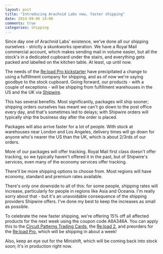 ```yaml
---
layout: post
title: "Introducing Arachnid Labs new, faster shipping"
date: 2014-09-06 14:00
comments: true
categories: shipping
---
```

Since day one of Arachnid Labs' existence, we've done all our shipping ourselves -
strictly a skunkworks operation. We have a Royal Mail commercial account, which
makes sending mail in volume easier, but all the stock's in a dedicated cupboard
under the stairs, and everything gets packed and labelled on the kitchen table.
At least, up until now.

The needs of the [Re:load Pro kickstarter](https://www.kickstarter.com/projects/nickjohnson/re-load-pro-a-dc-active-load)
have precipitated a change to using a fulfillment company for shipping, and as of
now we're saying goodbye to the stock cupboard. Going forward, our products - with
a couple of exceptions - will be shipping from fulfillment warehouses in the US
and the UK via [Shipwire](http://www.shipwire.com/).

This has several benefits. Most significantly, packages will ship sooner; shipping
orders ourselves has meant we can't go down to the post office every day, and that's
sometimes led to delays; with Shipwire orders will typically ship the business day
after the order is placed.

Packages will also arrive faster for a lot of people. With stock at warehouses
near London and Los Angeles, delivery times will go down for anyone who's nearer
the US than the UK, which is about 2/3rds of our orders.

More of our packages will offer tracking. Royal Mail first class doesn't offer
tracking, so we typically haven't offered it in the past, but of Shipwire's
services, even many of the economy services offer tracking.

There'll be more shipping options to choose from. Most regions will have economy,
standard and premium rates available.

There's only one downside to all of this: for some people, shipping rates will
increase, particularly for people in regions like Asia and Oceania. I'm really
sorry about that - but it's an unavoidable consequence of the shipping providers
Shipwire offers. I've done my best to keep the increases as small as possible.

To celebrate the new faster shipping, we're offering 15% off all affected products
for the next week using the coupon code A8A346A. You can apply this to the
[Circuit Patterns Trading Cards](https://www.tindie.com/products/arachnidlabs/circuit-patterns-trading-cards-full-deck/), the [Re:load 2](https://www.tindie.com/products/arachnidlabs/reload-the-simple-robust-affordable-dummy-load/), and preorders for the [Re:load Pro](https://www.tindie.com/products/arachnidlabs/reload-pro/), which will be shipping in about a week!

Also, keep an eye out for the Minishift, which will be coming back into stock
soon; it's in production right now.
